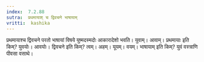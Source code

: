 ```yaml
---
index:  7.2.88
sutra:  प्रथमायाश् च द्विवचने भाषायाम्
vritti:  kashika 
---
```


प्रथमायाश्च द्विवचने परतो भाषायां विषये युष्मदस्मदोः आकारादेशो भवति। युवाम्। आवाम्। प्रथमायाः इति किम्? युवयोः। आवयोः। द्विवचने इति किम्? त्वम्। अहम्। यूयम्। वयम्। भाषायाम् इति किम्? युवं वस्त्राणि पीवसा वसाथे।

